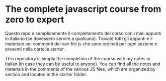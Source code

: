 # The complete javascript course from zero to expert 

Questo repo è semplicemente il completamento del corso con i miei appunti in italiano (se dovessero servire a qualcuno). Trovate tutti gli
appunti e il materiale nei commenti dei vari file js che sono ordinati per ogni sezione e presenti nella cartella starter . 

This repository is simply the completion of the course with my notes in Italian (in case they can be useful to anyone). You can find all the notes and materials in the comments of the various JS files, which are organized by section and located in the starter folder.
